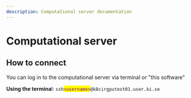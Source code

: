 ```yaml
---
description: Computational server documentation
---
```


# Computational server

## How to connect

You can log in to the computational server via terminal or "this software"

**Using the termina**l: `ssh`<mark style="color:purple;">`<username>`</mark>`@k8cirgputest01.user.ki.se`

